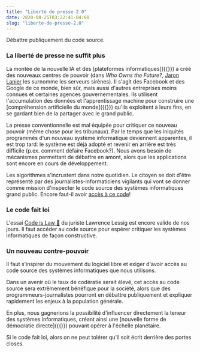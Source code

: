 ```yaml
---
title: "Liberté de presse 2.0"
date: 2020-08-25T03:22:41-04:00
slug: "liberte-de-presse-2.0"
---
```


Débattre publiquement du code source.

<!--more-->

### La liberté de presse ne suffit plus

La montée de la nouvelle IA et des [plateformes informatiques]({{<ref
direct-economy>}}) a créé des nouveaux centres de pouvoir (dans *Who Owns
the Future?*, <a href="http://www.jaronlanier.com/" target="_blank">Jaron
Lanier</a> les surnomme les serveurs sirènes).  Il s'agit des Facebook et des
Google de ce monde, bien sûr, mais aussi d'autres entreprises moins connues et
certaines agences gouvernementales.  Ils  utilisent l'accumulation des données
et l'apprentissage machine pour construire une [compréhension artificielle du
monde]({{<ref understanding-the-world>}}) qu'ils exploitent à leurs fins,
en se gardant bien de la partager avec le grand public.

La presse conventionnelle est mal équipée pour critiquer ce nouveau pouvoir
(même chose pour les tribunaux).  Par le temps que les iniquités programmés
d'un nouveau système informatique deviennent apparentes, il est trop tard: le
système est déjà adopté et revenir en arrière est très difficile (p.ex. comment
défaire Facebook?).  Nous avons besoin de mécanismes permettant de débattre en
amont, alors que les applications sont encore en cours de développement.

Les algorithmes s'incrustent dans notre quotidien. Le citoyen se doit
d'être représenté par des journalistes-informaticiens vigilants qui vont se
donner comme mission d'inspecter le code source des systèmes informatiques
grand public. Encore faut-il avoir 
<a href="/comment-aider#lois">accès à ce code</a>!

<h3 id="code-fait-loi">Le code fait loi</h3>

L'essai <a href="https://framablog.org/2010/05/22/code-is-law-lessig/"
target="_blank">Code is Law 🔗</a> du juriste Lawrence Lessig est encore valide
de nos jours.  Il faut accéder au code source pour espérer critiquer les
systèmes informatiques de façon constructive.

### Un nouveau contre-pouvoir

Il faut s'inspirer du mouvement du logiciel libre
et exiger d'avoir accès au code source des systèmes informatiques que nous utilisons.

Dans un avenir où le taux de codératie serait élevé, cet accès au code source sera extrêmement bénéfique pour la société, 
alors que des programmeurs-journalistes pourront en débattre publiquement et expliquer rapidement les enjeux à la population générale.

En plus, nous gagnerions la possibilité d'influencer directement la teneur des systèmes informatiques, créant ainsi une [nouvelle forme de
démocratie directe]({{<ref reinventing-democracy>}}) pouvant opérer à l'échelle planétaire.


Si le code fait loi, alors on ne peut tolérer qu'il soit écrit derrière des portes closes.





